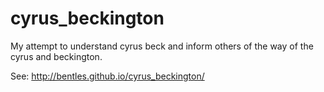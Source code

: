 # cyrus_beckington
My attempt to understand cyrus beck and inform others of the way of the cyrus and beckington.


See: http://bentles.github.io/cyrus_beckington/
